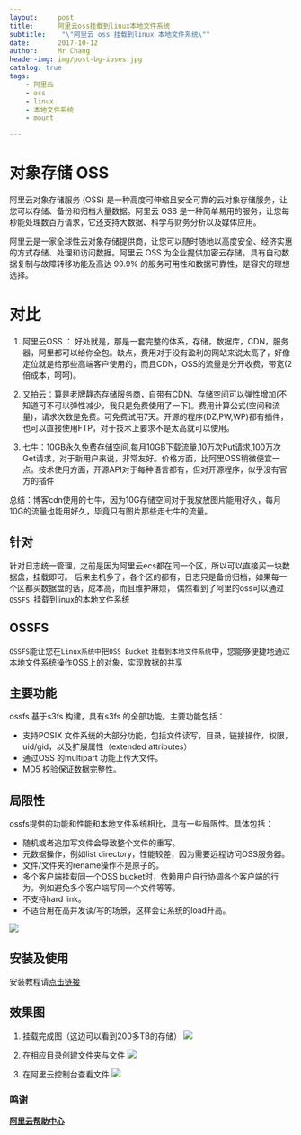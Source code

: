 ```yaml
---
layout:     post
title:     	阿里云oss挂载到linux本地文件系统
subtitle:    "\"阿里云 oss 挂载到linux 本地文件系统\""
date:       2017-10-12
author:     Mr Chang
header-img: img/post-bg-ioses.jpg
catalog: true
tags:
    - 阿里云
    - oss
    - linux
    - 本地文件系统
    - mount

---
```


# 对象存储 OSS

阿里云对象存储服务 (OSS) 是一种高度可伸缩且安全可靠的云对象存储服务，让您可以存储、备份和归档大量数据。阿里云 OSS 是一种简单易用的服务，让您每秒能处理数百万请求，它还支持大数据、科学与财务分析以及媒体应用。

阿里云是一家全球性云对象存储提供商，让您可以随时随地以高度安全、经济实惠的方式存储、处理和访问数据。阿里云 OSS 为企业提供加密云存储，具有自动数据复制与故障转移功能及高达 99.9% 的服务可用性和数据可靠性，是容灾的理想选择。

# 对比

1. 阿里云OSS ： 好处就是，那是一套完整的体系，存储，数据库，CDN，服务器，阿里都可以给你全包。缺点，费用对于没有盈利的网站来说太高了，好像定位就是给那些高端客户使用的，而且CDN，OSS的流量是分开收费，带宽(2倍成本，呵呵)。

2. 又拍云：算是老牌静态存储服务商，自带有CDN。存储空间可以弹性增加(不知道可不可以弹性减少，我只是免费使用了一下)。费用计算公式(空间和流量)，请求次数是免费。可免费试用7天。开源的程序(DZ,PW,WP)都有插件，也可以直接使用FTP，对于技术上要求不是太高就可以使用。

3. 七牛：10GB永久免费存储空间,每月10GB下载流量,10万次Put请求,100万次Get请求，对于新用户来说，非常友好。价格方面，比阿里OSS稍微便宜一点。技术使用方面，开源API对于每种语言都有，但对开源程序，似乎没有官方的插件

总结：博客cdn使用的七牛，因为10G存储空间对于我放放图片能用好久，每月10G的流量也能用好久，毕竟只有图片那些走七牛的流量。

## 针对

针对日志统一管理，之前是因为阿里云ecs都在同一个区，所以可以直接买一块数据盘，挂载即可。
后来主机多了，各个区的都有，日志只是备份归档，如果每一个区都买数据盘的话，成本高，而且维护麻烦，
偶然看到了阿里的oss可以通过`OSSFS `挂载到linux的本地文件系统

## OSSFS

`OSSFS`能让您在`Linux系统中`把`OSS Bucket` `挂载到本地文件系统`中，您能够便捷地通过本地文件系统操作OSS上的对象，实现数据的共享

## 主要功能
ossfs 基于s3fs 构建，具有s3fs 的全部功能。主要功能包括：

* 支持POSIX 文件系统的大部分功能，包括文件读写，目录，链接操作，权限，uid/gid，以及扩展属性（extended attributes）
* 通过OSS 的multipart 功能上传大文件。
* MD5 校验保证数据完整性。

## 局限性

ossfs提供的功能和性能和本地文件系统相比，具有一些局限性。具体包括：

* 随机或者追加写文件会导致整个文件的重写。
* 元数据操作，例如list directory，性能较差，因为需要远程访问OSS服务器。
* 文件/文件夹的rename操作不是原子的。
* 多个客户端挂载同一个OSS bucket时，依赖用户自行协调各个客户端的行为。例如避免多个客户端写同一个文件等等。
* 不支持hard link。
* 不适合用在高并发读/写的场景，这样会让系统的load升高。


![](http://cdn-blog.jetbrains.org.cn/17-10-16/14712275.jpg)

## 安装及使用

安装教程请[点击链接](https://help.aliyun.com/document_detail/32196.html)


## 效果图
1. 挂载完成图（这边可以看到200多TB的存储）
	![](http://cdn-blog.jetbrains.org.cn/17-10-12/26787845.jpg)
	
2. 在相应目录创建文件夹与文件
	![](http://cdn-blog.jetbrains.org.cn/17-10-12/32927799.jpg)
	
3. 在阿里云控制台查看文件
	![](http://cdn-blog.jetbrains.org.cn/17-10-12/14403343.jpg)



### 鸣谢

**[阿里云帮助中心](https://help.aliyun.com/)**



